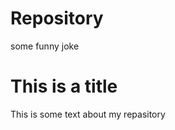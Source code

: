 # Repository

some funny joke

<h1>This is a title</h1>
<p>This is some text about my repasitory</p>

